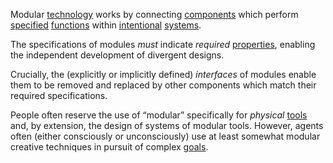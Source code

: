 Modular [technology](https://github.com/gcassel/Modular-Organization-Terminology/blob/master/terms/technology.md) works by connecting [components](https://github.com/gcassel/Modular-Organization-Terminology/blob/master/terms/component.md) which perform [specified](https://github.com/gcassel/Modular-Organization-Terminology/blob/master/terms/specification.md) [functions](https://github.com/gcassel/Modular-Organization-Terminology/blob/master/terms/function.md) within [intentional](https://github.com/gcassel/Modular-Organization-Terminology/blob/master/terms/intention.md) [systems](https://github.com/gcassel/Modular-Organization-Terminology/blob/master/terms/system.md).  
 
The specifications of modules *must* indicate *required* [properties](https://github.com/gcassel/Modular-Organization-Terminology/blob/master/terms/property.md), enabling the independent development of divergent designs.  

Crucially, the (explicitly or implicitly defined) *interfaces* of modules enable them to be removed and replaced by other components which match their required specifications.
 
People often reserve the use of “modular” specifically for *physical* [tools](https://github.com/gcassel/Modular-Organization-Terminology/blob/master/terms/tool.md) and, by extension, the design of systems of modular tools.  However, agents often (either consciously or unconsciously) use at least somewhat modular creative techniques in pursuit of complex [goals](https://github.com/gcassel/Modular-Organization-Terminology/blob/master/terms/goal.md).
